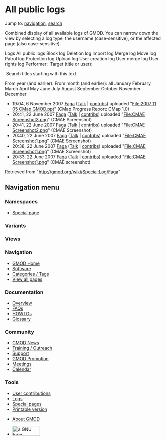<div id="mw-page-base" class="noprint">

</div>

<div id="mw-head-base" class="noprint">

</div>

<div id="content" class="mw-body" role="main">

<span id="top"></span>

<div id="mw-js-message" style="display:none;">

</div>



# <span dir="auto">All public logs</span>

<div id="bodyContent">

<div id="contentSub">

</div>

<div id="jump-to-nav" class="mw-jump">

Jump to: [navigation](#mw-navigation), [search](#p-search)

</div>

<div id="mw-content-text">

Combined display of all available logs of GMOD. You can narrow down the
view by selecting a log type, the username (case-sensitive), or the
affected page (also case-sensitive).

Logs All public logs Block log Deletion log Import log Merge log Move
log Patrol log Protection log Upload log User creation log User merge
log User rights log <span style="white-space: nowrap">Performer: </span>
<span style="white-space: nowrap">Target (title or user): </span>

 Search titles starting with this text

From year (and earlier): From month (and earlier): all January February
March April May June July August September October November December

- 19:04, 6 November 2007
  <a href="/wiki/User:Faga" class="mw-userlink" title="User:Faga">Faga</a>
  <span class="mw-usertoollinks">(<a
  href="/mediawiki/index.php?title=User_talk:Faga&amp;action=edit&amp;redlink=1"
  class="new" title="User talk:Faga (page does not exist)">Talk</a> \|
  [contribs](/wiki/Special:Contributions/Faga "Special:Contributions/Faga"))</span>
  uploaded "[File:2007 11 05 CMap
  GMOD.ppt](/wiki/File:2007_11_05_CMap_GMOD.ppt "File:2007 11 05 CMap GMOD.ppt")"
  <span class="comment">(CMap Progress Report: CMap 1.0)</span>
- 20:41, 22 June 2007
  <a href="/wiki/User:Faga" class="mw-userlink" title="User:Faga">Faga</a>
  <span class="mw-usertoollinks">(<a
  href="/mediawiki/index.php?title=User_talk:Faga&amp;action=edit&amp;redlink=1"
  class="new" title="User talk:Faga (page does not exist)">Talk</a> \|
  [contribs](/wiki/Special:Contributions/Faga "Special:Contributions/Faga"))</span>
  uploaded "[File:CMAE
  Screenshot3.png](/wiki/File:CMAE_Screenshot3.png "File:CMAE Screenshot3.png")"
  <span class="comment">(CMAE Screenshot)</span>
- 20:41, 22 June 2007
  <a href="/wiki/User:Faga" class="mw-userlink" title="User:Faga">Faga</a>
  <span class="mw-usertoollinks">(<a
  href="/mediawiki/index.php?title=User_talk:Faga&amp;action=edit&amp;redlink=1"
  class="new" title="User talk:Faga (page does not exist)">Talk</a> \|
  [contribs](/wiki/Special:Contributions/Faga "Special:Contributions/Faga"))</span>
  uploaded "[File:CMAE
  Screenshot2.png](/wiki/File:CMAE_Screenshot2.png "File:CMAE Screenshot2.png")"
  <span class="comment">(CMAE Screenshot)</span>
- 20:40, 22 June 2007
  <a href="/wiki/User:Faga" class="mw-userlink" title="User:Faga">Faga</a>
  <span class="mw-usertoollinks">(<a
  href="/mediawiki/index.php?title=User_talk:Faga&amp;action=edit&amp;redlink=1"
  class="new" title="User talk:Faga (page does not exist)">Talk</a> \|
  [contribs](/wiki/Special:Contributions/Faga "Special:Contributions/Faga"))</span>
  uploaded "[File:CMAE
  Screenshot1.png](/wiki/File:CMAE_Screenshot1.png "File:CMAE Screenshot1.png")"
  <span class="comment">(CMAE Screenshot)</span>
- 20:38, 22 June 2007
  <a href="/wiki/User:Faga" class="mw-userlink" title="User:Faga">Faga</a>
  <span class="mw-usertoollinks">(<a
  href="/mediawiki/index.php?title=User_talk:Faga&amp;action=edit&amp;redlink=1"
  class="new" title="User talk:Faga (page does not exist)">Talk</a> \|
  [contribs](/wiki/Special:Contributions/Faga "Special:Contributions/Faga"))</span>
  uploaded "[File:CMAE
  Screenshot1.png](/wiki/File:CMAE_Screenshot1.png "File:CMAE Screenshot1.png")"
  <span class="comment">(CMAE Screenshot)</span>
- 20:33, 22 June 2007
  <a href="/wiki/User:Faga" class="mw-userlink" title="User:Faga">Faga</a>
  <span class="mw-usertoollinks">(<a
  href="/mediawiki/index.php?title=User_talk:Faga&amp;action=edit&amp;redlink=1"
  class="new" title="User talk:Faga (page does not exist)">Talk</a> \|
  [contribs](/wiki/Special:Contributions/Faga "Special:Contributions/Faga"))</span>
  uploaded "[File:CMAE
  Screenshot1.png](/wiki/File:CMAE_Screenshot1.png "File:CMAE Screenshot1.png")"
  <span class="comment">(CMAE screenshot)</span>

</div>

<div class="printfooter">

Retrieved from "<http://gmod.org/wiki/Special:Log/Faga>"

</div>

<div id="catlinks" class="catlinks catlinks-allhidden">

</div>

<div class="visualClear">

</div>

</div>

</div>

<div id="mw-navigation">

## Navigation menu

<div id="mw-head">



<div id="left-navigation">

<div id="p-namespaces" class="vectorTabs" role="navigation"
aria-labelledby="p-namespaces-label">

### Namespaces

- <span id="ca-nstab-special">[Special
  page](/wiki/Special:Log/Faga "This is a special page, you cannot edit the page itself")</span>

</div>

<div id="p-variants" class="vectorMenu emptyPortlet" role="navigation"
aria-labelledby="p-variants-label">

### 

### Variants[](#)

<div class="menu">

</div>

</div>

</div>

<div id="right-navigation">

<div id="p-views" class="vectorTabs emptyPortlet" role="navigation"
aria-labelledby="p-views-label">

### Views

</div>



</div>



</div>

</div>

</div>

<div id="mw-panel">

<div id="p-logo" role="banner">

<a href="/wiki/Main_Page"
style="background-image: url(http://gmod.org/images/GMOD-cogs.png);"
title="Visit the main page"></a>

</div>

<div id="p-Navigation" class="portal" role="navigation"
aria-labelledby="p-Navigation-label">

### Navigation

<div class="body">

- <span id="n-GMOD-Home">[GMOD Home](/wiki/Main_Page)</span>
- <span id="n-Software">[Software](/wiki/GMOD_Components)</span>
- <span id="n-Categories-.2F-Tags">[Categories /
  Tags](/wiki/Categories)</span>
- <span id="n-View-all-pages">[View all
  pages](/wiki/Special:AllPages)</span>

</div>

</div>

<div id="p-Documentation" class="portal" role="navigation"
aria-labelledby="p-Documentation-label">

### Documentation

<div class="body">

- <span id="n-Overview">[Overview](/wiki/Overview)</span>
- <span id="n-FAQs">[FAQs](/wiki/Category:FAQ)</span>
- <span id="n-HOWTOs">[HOWTOs](/wiki/Category:HOWTO)</span>
- <span id="n-Glossary">[Glossary](/wiki/Glossary)</span>

</div>

</div>

<div id="p-Community" class="portal" role="navigation"
aria-labelledby="p-Community-label">

### Community

<div class="body">

- <span id="n-GMOD-News">[GMOD News](/wiki/GMOD_News)</span>
- <span id="n-Training-.2F-Outreach">[Training /
  Outreach](/wiki/Training_and_Outreach)</span>
- <span id="n-Support">[Support](/wiki/Support)</span>
- <span id="n-GMOD-Promotion">[GMOD
  Promotion](/wiki/GMOD_Promotion)</span>
- <span id="n-Meetings">[Meetings](/wiki/Meetings)</span>
- <span id="n-Calendar">[Calendar](/wiki/Calendar)</span>

</div>

</div>

<div id="p-tb" class="portal" role="navigation"
aria-labelledby="p-tb-label">

### Tools

<div class="body">

- <span id="t-contributions">[User
  contributions](/wiki/Special:Contributions/Faga "A list of contributions of this user")</span>
- <span id="t-log">[Logs](/wiki/Special:Log/Faga)</span>
- <span id="t-specialpages"><a href="/wiki/Special:SpecialPages" accesskey="q"
  title="A list of all special pages [q]">Special pages</a></span>
- <span id="t-print"><a href="/mediawiki/index.php?title=Special:Log/Faga&amp;printable=yes"
  rel="alternate" accesskey="p"
  title="Printable version of this page [p]">Printable version</a></span>

</div>

</div>

</div>

</div>

<div id="footer" role="contentinfo">

- <span id="footer-places-about">[About
  GMOD](/wiki/GMOD:About "GMOD:About")</span>

<!-- -->

- <span id="footer-copyrightico">[<img src="http://www.gnu.org/graphics/gfdl-logo-small.png" width="88"
  height="31" alt="a GNU Free Documentation License" />](http://www.gnu.org/licenses/fdl-1.3.html)</span>




</div>
